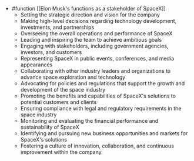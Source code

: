 
- #function [[Elon Musk's functions as a stakeholder of SpaceX]]
	- Setting the strategic direction and vision for the company
	- Making high-level decisions regarding technology development, investments, and partnerships
	- Overseeing the overall operations and performance of SpaceX
	- Leading and inspiring the team to achieve ambitious goals
	- Engaging with stakeholders, including government agencies, investors, and customers
	- Representing SpaceX in public events, conferences, and media appearances
	- Collaborating with other industry leaders and organizations to advance space exploration and technology
	- Advocating for policies and regulations that support the growth and development of the space industry
	- Promoting the benefits and capabilities of SpaceX's solutions to potential customers and clients
	- Ensuring compliance with legal and regulatory requirements in the space industry
	- Monitoring and evaluating the financial performance and sustainability of SpaceX
	- Identifying and pursuing new business opportunities and markets for SpaceX's solutions
	- Fostering a culture of innovation, collaboration, and continuous improvement within the company.



